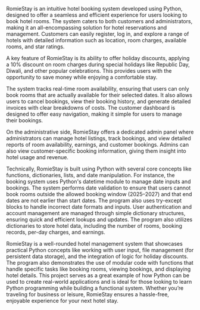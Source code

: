 RomieStay is an intuitive hotel booking system developed using Python, designed to offer a seamless and efficient experience for users looking to book hotel rooms. The system caters to both customers and administrators, making it an all-encompassing solution for hotel reservations and management. Customers can easily register, log in, and explore a range of hotels with detailed information such as location, room charges, available rooms, and star ratings.

A key feature of RomieStay is its ability to offer holiday discounts, applying a 10% discount on room charges during special holidays like Republic Day, Diwali, and other popular celebrations. This provides users with the opportunity to save money while enjoying a comfortable stay.

The system tracks real-time room availability, ensuring that users can only book rooms that are actually available for their selected dates. It also allows users to cancel bookings, view their booking history, and generate detailed invoices with clear breakdowns of costs. The customer dashboard is designed to offer easy navigation, making it simple for users to manage their bookings.

On the administrative side, RomieStay offers a dedicated admin panel where administrators can manage hotel listings, track bookings, and view detailed reports of room availability, earnings, and customer bookings. Admins can also view customer-specific booking information, giving them insight into hotel usage and revenue.

Technically, RomieStay is built using Python with several core concepts like functions, dictionaries, lists, and date manipulation. For instance, the booking system uses Python's datetime module to manage date inputs and bookings. The system performs date validation to ensure that users cannot book rooms outside the allowed booking window (2025–2027) and that end dates are not earlier than start dates. The program also uses try-except blocks to handle incorrect date formats and inputs. User authentication and account management are managed through simple dictionary structures, ensuring quick and efficient lookups and updates. The program also utilizes dictionaries to store hotel data, including the number of rooms, booking records, per-day charges, and earnings.

RomieStay is a well-rounded hotel management system that showcases practical Python concepts like working with user input, file management (for persistent data storage), and the integration of logic for holiday discounts. The program also demonstrates the use of modular code with functions that handle specific tasks like booking rooms, viewing bookings, and displaying hotel details. This project serves as a great example of how Python can be used to create real-world applications and is ideal for those looking to learn Python programming while building a functional system. Whether you’re traveling for business or leisure, RomieStay ensures a hassle-free, enjoyable experience for your next hotel stay.
